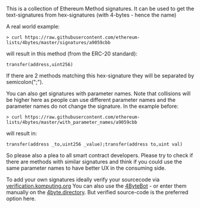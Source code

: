 This is a collection of Ethereum Method signatures. It can be used to get the text-signatures from hex-signatures (with 4-bytes - hence the name)

A real world example:
```
> curl https://raw.githubusercontent.com/ethereum-lists/4bytes/master/signatures/a9059cbb
```

will result in this method (from the ERC-20 standard):

```
transfer(address,uint256)
```

If there are 2 methods matching this hex-signature they will be separated by semicolon(";").

You can also get signatures with parameter names. Note that collisions will be higher here as people can use different parameter names and the parameter names do not change the signature. In the example before:

```
> curl https://raw.githubusercontent.com/ethereum-lists/4bytes/master/with_parameter_names/a9059cbb
```

will result in:

```
transfer(address _to,uint256 _value);transfer(address to,uint val)
```

So please also a plea to all smart contract developers. Please try to check if there are methods with similar signatures and think if you could use the same parameter names to have better UX in the consuming side.

To add your own signatures ideally verify your sourcecode via [verification.komputing.org](https://verification.komputing.org)
You can also use the [4ByteBot](https://github.com/apps/4bytebot) - or enter them manually on the [4byte.directory](https://www.4byte.directory). But verified source-code is the preferred option here.

